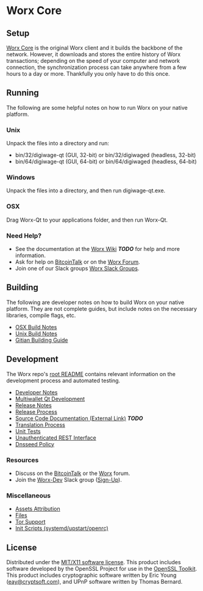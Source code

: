 Worx Core
=====================

Setup
---------------------
[Worx Core](http://digiwage.org/wallet) is the original Worx client and it builds the backbone of the network. However, it downloads and stores the entire history of Worx transactions; depending on the speed of your computer and network connection, the synchronization process can take anywhere from a few hours to a day or more. Thankfully you only have to do this once.

Running
---------------------
The following are some helpful notes on how to run Worx on your native platform.

### Unix

Unpack the files into a directory and run:

- bin/32/digiwage-qt (GUI, 32-bit) or bin/32/digiwaged (headless, 32-bit)
- bin/64/digiwage-qt (GUI, 64-bit) or bin/64/digiwaged (headless, 64-bit)

### Windows

Unpack the files into a directory, and then run digiwage-qt.exe.

### OSX

Drag Worx-Qt to your applications folder, and then run Worx-Qt.

### Need Help?

* See the documentation at the [Worx Wiki](https://en.bitcoin.it/wiki/Main_Page) ***TODO***
for help and more information.
* Ask for help on [BitcoinTalk](https://bitcointalk.org/index.php?topic=1262920.0) or on the [Worx Forum](http://forum.digiwage.org/).
* Join one of our Slack groups [Worx Slack Groups](https://digiwage.org/slack-logins/).

Building
---------------------
The following are developer notes on how to build Worx on your native platform. They are not complete guides, but include notes on the necessary libraries, compile flags, etc.

- [OSX Build Notes](build-osx.md)
- [Unix Build Notes](build-unix.md)
- [Gitian Building Guide](gitian-building.md)

Development
---------------------
The Worx repo's [root README](https://github.com/digiwage/digiwage/blob/master/README.md) contains relevant information on the development process and automated testing.

- [Developer Notes](developer-notes.md)
- [Multiwallet Qt Development](multiwallet-qt.md)
- [Release Notes](release-notes.md)
- [Release Process](release-process.md)
- [Source Code Documentation (External Link)](https://dev.visucore.com/bitcoin/doxygen/) ***TODO***
- [Translation Process](translation_process.md)
- [Unit Tests](unit-tests.md)
- [Unauthenticated REST Interface](REST-interface.md)
- [Dnsseed Policy](dnsseed-policy.md)

### Resources

* Discuss on the [BitcoinTalk](https://bitcointalk.org/index.php?topic=1262920.0) or the [Worx](http://forum.digiwage.org/) forum.
* Join the [Worx-Dev](https://digiwage-dev.slack.com/) Slack group ([Sign-Up](https://digiwage-dev.herokuapp.com/)).

### Miscellaneous
- [Assets Attribution](assets-attribution.md)
- [Files](files.md)
- [Tor Support](tor.md)
- [Init Scripts (systemd/upstart/openrc)](init.md)

License
---------------------
Distributed under the [MIT/X11 software license](http://www.opensource.org/licenses/mit-license.php).
This product includes software developed by the OpenSSL Project for use in the [OpenSSL Toolkit](https://www.openssl.org/). This product includes
cryptographic software written by Eric Young ([eay@cryptsoft.com](mailto:eay@cryptsoft.com)), and UPnP software written by Thomas Bernard.

